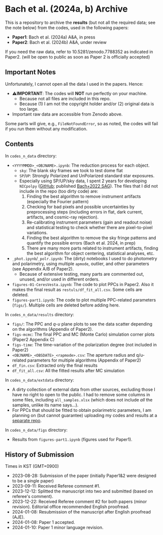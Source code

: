 # Bach et al. (2024a, b) Archive

This is a repository to archive the **results** (but not all the required data; see the note below) from the codes, used in the following papers:
* **Paper1**: Bach et al. (2024a) A&A, in press
* **Paper2**: Bach et al. (2024b) A&A, under review

If you need the raw data, refer to 10.5281/zenodo.7788352 as indicated in Paper2.
(will be open to public as soon as Paper 2 is officially accepted)

## Important Notes
Unfortunately, I cannot open all the data I used in the papers. Hence:

* ⚠️**IMPORTANT**: The codes will **NOT** run perfectly on your machine.
  * Because not all files are included in this repo.
  * Because (1) I am not the copyright holder and/or (2) original data is too large.
* Important raw data are accessible from Zenodo above.

Some parts will give, e.g., ``FileNotFoundError``, so as noted, the codes will fail if you run them without any modification.


## Contents

In ``codes_n_data`` directory:
* ``<YYYYMMDD>_<OBJNAME>.ipynb``: The reduction process for each object.
  * ``sky``: The blank sky frames we took to test dome flat
  * ``SP``/``UP``: Strongly Polarized and UnPolarized standard star exposures.
  * Especially using SP/UP/sky data, I spent 2 years for developing ``NICpolpy`` ([GitHub](https://github.com/ysBach/NICpolpy); published [Bach+2022 SAG](https://ui.adsabs.harvard.edu/abs/2022arXiv221214167B/abstract)). The files that I did not include in the repo (too dirty code) are:
    1. Finding the best algorithm to remove instrument artifacts (especially the Fourier pattern)
    2. Checking for bad pixels and possible uncertainties by preprocessing steps (including errors in flat, dark current, artifacts, and cosmic-ray rejection).
    3. Re-calibrating instrument parameters (gain and readout noise) and statistical testing to check whether there are pixel-to-pixel variations.
    4. Finding the best algorithm to remove the sky fringe patterns and quantify the possible errors (Bach et al. 2024, in prep)
    5. There are many more parts related to instrument artifacts, finding the best algorithm for object centering, statistical analyses, etc.
* ``_phot.ipynb``/``_polr.ipynb``: The (dirty) notebooks I used to do photometry and polarimetry, using multiple `apmode`, outlier, and other parameters (see Appendix A/B of Paper2).
  * Because of extensive testing, many parts are commented out, unused, and/or used in different orders.
* ``figures-01-CeresVesta.ipynb``: The code to plot PPCs in Paper2. Also it makes the final result as ``restuls/df_fit_all.csv``. Some cells are deleted.
* ``figures-part1.ipynb``: The code to plot multiple PPC-related parameters (``figs/``). Multiple cells are deleted before adding here.

In ``codes_n_data/results`` directory:
* ``figs/``: The PPC and $q$-$u$ plane plots to see the data scatter depending on the algorithms (Appendix of Paper2).
* ``figs-mcmc``: The final PPC and MC (Monte Carlo) simulation corner plots (Paper2 Appendix C)
* ``figs-time``: The time-variation of the polarization degree (not included in Paper2)
* ``<OBJNAME>_<OBSDATE>_<rapmode>.csv``: The aperture radius and q/u-related parameters for multiple algorithms (Appendix of Paper2)
* ``df_fin.csv``: Extracted only the final results
* ``df_fit_all.csv``: All the fitted results after MC simulation

In ``codes_n_data/extdata`` directory:
* A dirty collection of external data from other sources, excluding those I have no right to open to the public. I had to remove some columns in some files, including ``all_samples.xlsx`` (which does not include *all* the samples, unlike its name says...).
* For PPCs that should be fitted to obtain polarimetric parameters, I am planning on (but cannot guarantee) uploading my codes and results at a [separate repo](https://github.com/ysBach/ppc_fit_archive).


In ``codes_n_data/figs`` directory:
* Results from ``figures-part1.ipynb`` (figures used for Paper1).


## History of Submission
Times in KST (GMT+0900)
* 2023-08-28: Submission of the paper (initially Paper1&2 were designed to be a single paper)
* 2023-09-11: Received Referee comment #1.
* 2023-12-12: Splitted the manuscript into two and submitted (based on referee's comment).
* 2023-12-22: Received Referee comment #2 for both papers (minor revision). Editorial office recommended English proofread.
* 2024-01-08: Resubmission of the manuscript after English proofread (AJE).
* 2024-01-08: Paper 1 accepted.
* 2024-01-10: Paper 1 minor language revision.